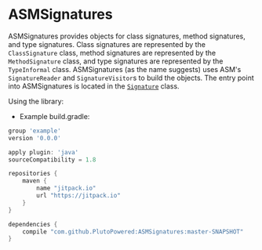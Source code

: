 # ASMSignatures
ASMSignatures provides objects for class signatures, method signatures, and type signatures. Class signatures are represented by the `ClassSignature` class, method signatures are represented by the `MethodSignature` class, and type signatures are represented by the `TypeInformal` class. ASMSignatures (as the name suggests) uses ASM's `SignatureReader` and `SignatureVisitor`s to build the objects. The entry point into ASMSignatures is located in the [`Signature`](https://github.com/PlutoPowered/ASMSignatures/blob/master/src/main/java/com/gmail/socraticphoenix/asmsig/Signatures.java) class.

Using the library:
 - Example build.gradle:

```groovy
group 'example'
version '0.0.0'

apply plugin: 'java'
sourceCompatibility = 1.8

repositories {
    maven {
        name "jitpack.io"
        url "https://jitpack.io"
    }
}

dependencies {
    compile "com.github.PlutoPowered:ASMSignatures:master-SNAPSHOT"
}

```
